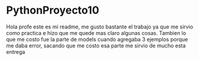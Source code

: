 # PythonProyecto10 
Hola profe este es mi readme, me gusto bastante el trabajo ya que me sirvio como practica e hizo que me quede mas claro algunas cosas. 
Tambien lo que me costo fue la parte de models cuando agregaba 3 ejemplos porque me daba error, sacando que me costo esa parte me sirvio de mucho esta entrega